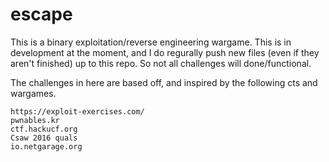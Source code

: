 # escape
This is a binary exploitation/reverse engineering wargame. This is in development at the moment, and I do regurally push new files (even if they aren't finished) up to this repo. So not all challenges will done/functional. 

The challenges in here are based off, and inspired by the following cts and wargames.

```
https://exploit-exercises.com/
pwnables.kr
ctf.hackucf.org
Csaw 2016 quals
io.netgarage.org
```
